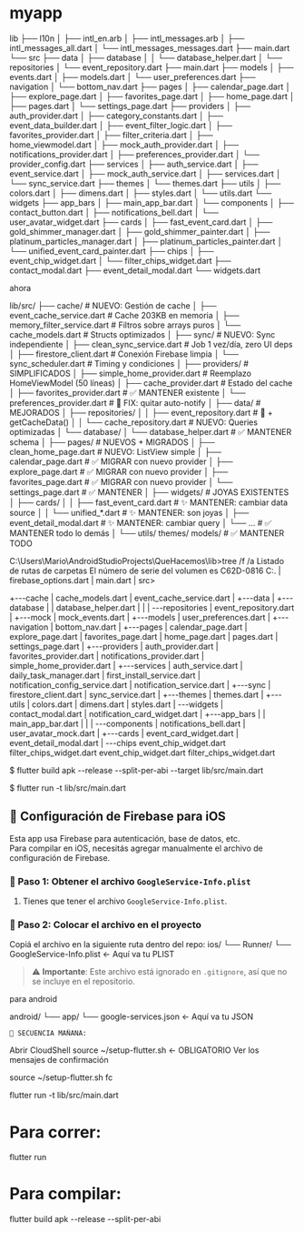 # myapp

lib
├── l10n
│   ├── intl_en.arb
│   ├── intl_messages.arb
│   ├── intl_messages_all.dart
│   └── intl_messages_messages.dart
├── main.dart
└── src
    ├── data
    │   ├── database
    │   │   └── database_helper.dart
    │   └── repositories
    │       └── event_repository.dart
    ├── main.dart
    ├── models
    │   ├── events.dart
    │   ├── models.dart
    │   └── user_preferences.dart
    ├── navigation
    │   └── bottom_nav.dart
    ├── pages
    │   ├── calendar_page.dart
    │   ├── explore_page.dart
    │   ├── favorites_page.dart
    │   ├── home_page.dart
    │   ├── pages.dart
    │   └── settings_page.dart
    ├── providers
    │   ├── auth_provider.dart
    │   ├── category_constants.dart
    │   ├── event_data_builder.dart
    │   ├── event_filter_logic.dart
    │   ├── favorites_provider.dart
    │   ├── filter_criteria.dart
    │   ├── home_viewmodel.dart
    │   ├── mock_auth_provider.dart
    │   ├── notifications_provider.dart
    │   ├── preferences_provider.dart
    │   └── provider_config.dart
    ├── services
    │   ├── auth_service.dart
    │   ├── event_service.dart
    │   ├── mock_auth_service.dart
    │   ├── services.dart
    │   └── sync_service.dart
    ├── themes
    │   └── themes.dart
    ├── utils
    │   ├── colors.dart
    │   ├── dimens.dart
    │   ├── styles.dart
    │   └── utils.dart
    └── widgets
        ├── app_bars
        │   ├── main_app_bar.dart
        │   └── components
        │       ├── contact_button.dart
        │       ├── notifications_bell.dart
        │       └── user_avatar_widget.dart
        ├── cards
        │   ├── fast_event_card.dart
        │   ├── gold_shimmer_manager.dart
        │   ├── gold_shimmer_painter.dart
        │   ├── platinum_particles_manager.dart
        │   ├── platinum_particles_painter.dart
        │   └── unified_event_card_painter.dart
        ├── chips
        │   ├── event_chip_widget.dart
        │   └── filter_chips_widget.dart
        ├── contact_modal.dart
        ├── event_detail_modal.dart
        └── widgets.dart

ahora


lib/src/
├── cache/ # NUEVO: Gestión de cache
│ ├── event_cache_service.dart # Cache 203KB en memoria
│ ├── memory_filter_service.dart # Filtros sobre arrays puros
│ └── cache_models.dart # Structs optimizados
│
├── sync/ # NUEVO: Sync independiente
│ ├── clean_sync_service.dart # Job 1 vez/día, zero UI deps
│ ├── firestore_client.dart # Conexión Firebase limpia
│ └── sync_scheduler.dart # Timing y condiciones
│
├── providers/ # SIMPLIFICADOS
│ ├── simple_home_provider.dart # Reemplazo HomeViewModel (50 líneas)
│ ├── cache_provider.dart # Estado del cache
│ ├── favorites_provider.dart # ✅ MANTENER existente
│ └── preferences_provider.dart # 🔧 FIX: quitar auto-notify
│
├── data/ # MEJORADOS
│ ├── repositories/
│ │ ├── event_repository.dart # 🔧 + getCacheData()
│ │ └── cache_repository.dart # NUEVO: Queries optimizadas
│ └── database/
│ └── database_helper.dart # ✅ MANTENER schema
│
├── pages/ # NUEVOS + MIGRADOS
│ ├── clean_home_page.dart # NUEVO: ListView simple
│ ├── calendar_page.dart # ✅ MIGRAR con nuevo provider
│ ├── explore_page.dart # ✅ MIGRAR con nuevo provider
│ ├── favorites_page.dart # ✅ MIGRAR con nuevo provider
│ └── settings_page.dart # ✅ MANTENER
│
├── widgets/ # JOYAS EXISTENTES
│ ├── cards/
│ │ ├── fast_event_card.dart # ✨ MANTENER: cambiar data source
│ │ └── unified_*.dart # ✨ MANTENER: son joyas
│ ├── event_detail_modal.dart # ✨ MANTENER: cambiar query
│ └── ... # ✅ MANTENER todo lo demás
│
└── utils/ themes/ models/ # ✅ MANTENER TODO

C:\Users\Mario\AndroidStudioProjects\QueHacemos\lib>tree /f /a
Listado de rutas de carpetas
El número de serie del volumen es C62D-0816
C:.
|   firebase_options.dart
|   main.dart
|
src>

+---cache
|       cache_models.dart
|       event_cache_service.dart
|
+---data
|   +---database
|   |       database_helper.dart
|   |
|   \---repositories
|           event_repository.dart
|
+---mock
|       mock_events.dart
|
+---models
|       user_preferences.dart
|
+---navigation
|       bottom_nav.dart
|
+---pages
|       calendar_page.dart
|       explore_page.dart
|       favorites_page.dart
|       home_page.dart
|       pages.dart
|       settings_page.dart
|
+---providers
|       auth_provider.dart
|       favorites_provider.dart
|       notifications_provider.dart
|       simple_home_provider.dart
|
+---services
|       auth_service.dart
|       daily_task_manager.dart
|       first_install_service.dart
|       notification_config_service.dart
|       notification_service.dart
|
+---sync
|       firestore_client.dart
|       sync_service.dart
|
+---themes
|       themes.dart
|
+---utils
|       colors.dart
|       dimens.dart
|       styles.dart
|
\---widgets
|   contact_modal.dart
|   notification_card_widget.dart
|
+---app_bars
|   |   main_app_bar.dart
|   |
|   \---components
|           notifications_bell.dart
|           user_avatar_mock.dart
|
+---cards
|       event_card_widget.dart
|       event_detail_modal.dart
|
\---chips
event_chip_widget.dart
filter_chips_widget.dart
event_chip_widget.dart
filter_chips_widget.dart



$ flutter build apk --release --split-per-abi --target lib/src/main.dart

$ flutter run -t lib/src/main.dart

## 🔧 Configuración de Firebase para iOS

Esta app usa Firebase para autenticación, base de datos, etc.  
Para compilar en iOS, necesitás agregar manualmente el archivo de configuración de Firebase.

### 📄 Paso 1: Obtener el archivo `GoogleService-Info.plist`
1. Tienes que tener el archivo `GoogleService-Info.plist`.

### 📁 Paso 2: Colocar el archivo en el proyecto
Copiá el archivo en la siguiente ruta dentro del repo:
ios/
└── Runner/
    └── GoogleService-Info.plist  ← Aquí va tu PLIST

> ⚠️ **Importante**: Este archivo está ignorado en `.gitignore`, así que no se incluye en el repositorio.


para android

android/
└── app/
    └── google-services.json  ← Aquí va tu JSON

    🎯 SECUENCIA MAÑANA:

Abrir CloudShell
source ~/setup-flutter.sh ← OBLIGATORIO
Ver los mensajes de confirmación

source ~/setup-flutter.sh
fc

flutter run -t lib/src/main.dart
# Para correr:
flutter run

# Para compilar:
flutter build apk --release --split-per-abi